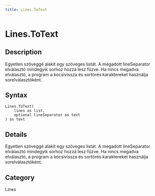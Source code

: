 ```yaml
---
title: Lines.ToText
---
```


# Lines.ToText


## Description

Egyetlen szöveggé alakít egy szöveges listát. A megadott lineSeparator elválasztó mindegyik sorhoz hozzá lesz fűzve. Ha nincs megadva elválasztó, a program a kocsivissza és sortörés karaktereket használja sorelválasztóként.


## Syntax

```powerquery
Lines.ToText(
    lines as list,
    optional lineSeparator as text
) as text
```


## Details

Egyetlen szöveggé alakít egy szöveges listát. A megadott lineSeparator elválasztó mindegyik sorhoz hozzá lesz fűzve. Ha nincs megadva elválasztó, a program a kocsivissza és sortörés karaktereket használja sorelválasztóként.



## Category
Lines
